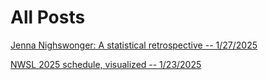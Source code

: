 # All Posts

[Jenna Nighswonger: A statistical retrospective -- 1/27/2025](player/nighswonger.html)

[NWSL 2025 schedule, visualized -- 1/23/2025](schedule/schedule.html)
